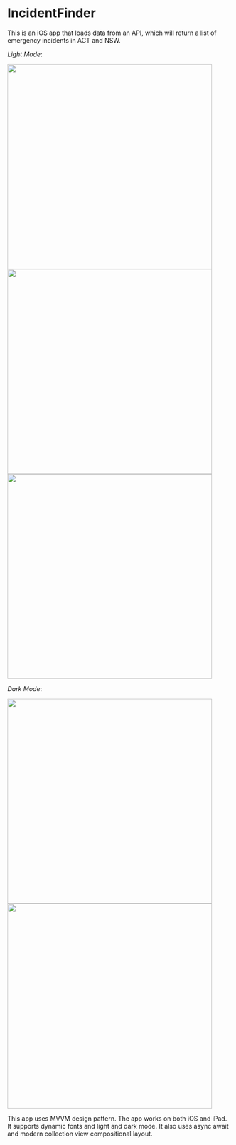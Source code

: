 # IncidentFinder

This is an iOS app that loads data from an API, which will return a list of emergency incidents in ACT and NSW.

*Light Mode*:

<img src="https://user-images.githubusercontent.com/61398249/222297233-13a15656-3da0-4c79-892d-d7c3cc092d3e.png" height="460">

<img src="https://user-images.githubusercontent.com/61398249/222297361-7eefd024-fad9-4030-b8d4-ba22d7c77817.png" height="460">

<img src="https://user-images.githubusercontent.com/61398249/222297462-6f45a137-3817-437a-986a-bf07721d763d.png" height="460">



*Dark Mode*:

<img src="https://user-images.githubusercontent.com/61398249/222297682-855f0040-4653-43ac-8fb0-689bb6e95951.png" height="460">

<img src="https://user-images.githubusercontent.com/61398249/222297754-ba45502d-9bce-44be-813e-307507efeb73.png" height="460">



This app uses MVVM design pattern. The app works on both iOS and iPad. It supports dynamic fonts and light and dark mode. It also uses async await and modern collection view compositional layout.
